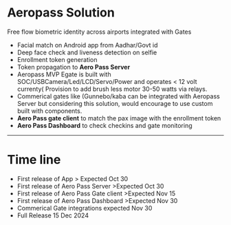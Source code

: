 # Aeropass Solution 
Free flow biometric identity across airports integrated with Gates
- Facial match on Android app from Aadhar/Govt id
- Deep face check and liveness detection on selfie
- Enrollment token generation
- Token propagation to <b>Aero Pass Server</b>
- Aeropass MVP Egate is built with SOC/USBCamera/Led/LCD/Servo/Power and operates < 12 volt currenty( Provision to add brush less motor 30-50 watts via relays.
- Commerical gates like (Gunnebo/kaba can be integrated with Aeropass Server but considering this solution, would encourage to use custom built with components.
- <b>Aero Pass gate client</b> to match the pax image with the enrollment token
- <b>Aero Pass Dashboard</b> to check checkins and gate monitoring
------------------------------------------------------------------


# Time line 
- First release of App > Expected Oct 30
- First release of Aero Pass Server  >Expected Oct 30
- First release of Aero Pass Gate client >Expected Nov 15
- First release of Aero Pass Dashboard  >Expected Nov 30 
- Commerical Gate integrations expected Nov 30 
- Full Release 15 Dec 2024 
